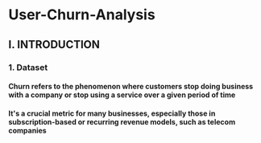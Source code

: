 # User-Churn-Analysis
## I. INTRODUCTION 
### 1. Dataset
#### Churn refers to the phenomenon where customers stop doing business with a company or stop using a service over a given period of time
#### It's a crucial metric for many businesses, especially those in subscription-based or recurring revenue models, such as telecom companies
